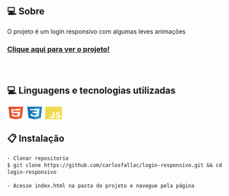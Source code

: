  
## 💻 Sobre

O projeto é um login responsivo com algumas leves animações
<br>
<h3 align="left"><a href="https://login-responsivo-carlosfallac.vercel.app/" target="_blank" rel="noopener noreferrer">Clique aqui para ver o projeto!</a><h3>
<br>



## 💻 Linguagens e tecnologias utilizadas
<p align="left">
<img align="center" alt="Carlos-HTML" height="30" width="40" src="https://raw.githubusercontent.com/devicons/devicon/master/icons/html5/html5-original.svg">
<img align="center" alt="Carlos-CSS" height="30" width="40" src="https://raw.githubusercontent.com/devicons/devicon/master/icons/css3/css3-original.svg">
<img align="center" alt="Carlos-Js" height="30" width="40" src="https://raw.githubusercontent.com/devicons/devicon/master/icons/javascript/javascript-plain.svg"> </p>


## 📋 Instalação

    - Clonar repositorio
    $ git clone https://github.com/carlosfallac/login-responsivo.git && cd login-responsivo

    - Acesse index.html na pasta do projeto e navegue pela página
